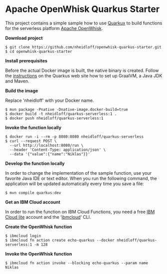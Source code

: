 # Apache OpenWhisk Quarkus Starter

This project contains a simple sample how to use [Quarkux](https://quarkus.io/) to build functions for the serverless platform [Apache OpenWhisk](https://openwhisk.apache.org/).

**Download project**

```
$ git clone https://github.com/nheidloff/openwhisk-quarkus-starter.git
$ cd openwhisk-quarkus-starter
```

**Install prerequisites**

Before the actual Docker image is built, the native binary is created. Follow the [instructions](https://quarkus.io/guides/building-native-image-guide) on the Quarkus web site how to set up GraalVM, a Java JDK and Maven. 

**Build the image**

Replace 'nheidloff' with your Docker name.

```
$ mvn package -Pnative -Dnative-image.docker-build=true
$ docker build -t nheidloff/quarkus-serverless:1 .
$ docker push nheidloff/quarkus-serverless:1
```

**Invoke the function locally**

```
$ docker run -i --rm -p 8080:8080 nheidloff/quarkus-serverless
$ curl --request POST \
  --url http://localhost:8080/run \
  --header 'Content-Type: application/json' \
  --data '{"value":{"name":"Niklas"}}'
```

**Develop the function locally**

In order to change the implementation of the sample function, use your favorite Java IDE or text editor. When you run the following command, the application will be updated automatically every time you save a file:

```
$ mvn compile quarkus:dev
```

**Get an IBM Cloud account**

In order to run the function on IBM Cloud Functions, you need a free [IBM Cloud lite](https://ibm.biz/nheidloff) account and the ‘[ibmcloud](https://console.bluemix.net/docs/cli/index.html)‘ CLI.

**Create the OpenWhisk function**

```
$ ibmcloud login
$ ibmcloud fn action create echo-quarkus --docker nheidloff/quarkus-serverless:1 -m 128
```

**Invoke the OpenWhisk function**

```
$ ibmcloud fn action invoke --blocking echo-quarkus --param name Niklas
```